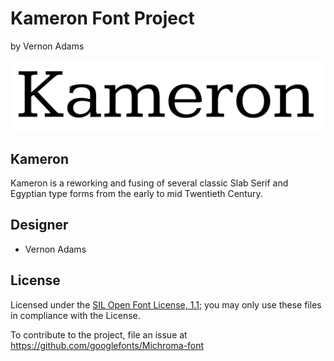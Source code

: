 # Kameron Font Project
by Vernon Adams


![Sample of Kameron.](documentation/image1.png)

## Kameron

Kameron is a reworking and fusing of several classic Slab Serif and Egyptian type forms from the early to mid Twentieth Century.

## Designer

* Vernon Adams

## License

Licensed under the [SIL Open Font License, 1.1](http://scripts.sil.org/OFL); you may only use these files in compliance with the License.

To contribute to the project, file an issue at https://github.com/googlefonts/Michroma-font